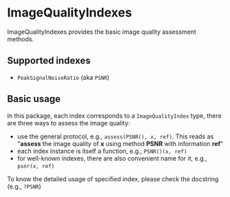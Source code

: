 # ImageQualityIndexes

ImageQualityIndexes provides the basic image quality assessment methods.

## Supported indexes

* `PeakSignalNoiseRatio` (aka `PSNR`)


## Basic usage

In this package, each index corresponds to a `ImageQualityIndex` type, there are three ways to assess the image quality:

* use the general protocol, e.g., `assess(PSNR(), x, ref)`. This reads as "**assess** the image quality of **x** using method **PSNR** with information **ref**"
* each index instance is itself a function, e.g., `PSNR()(x, ref)`
* for well-known indexes, there are also convenient name for it, e.g., `psnr(x, ref)`

To know the detailed usage of specified index, please check the docstring (e.g., `?PSNR`)

